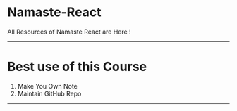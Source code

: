# Namaste-React
All Resources  of Namaste React are Here !

---
# Best use of this Course
1. Make You Own Note
2. Maintain GitHub Repo
---
